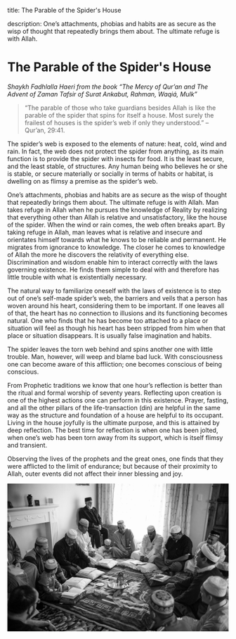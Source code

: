 title: The Parable of the Spider's House

description: One’s attachments, phobias and habits are as secure as the wisp of thought that repeatedly brings them about. The ultimate refuge is with Allah.

# The Parable of the Spider's House

_Shaykh Fadhlalla Haeri from the book “The Mercy of Qur’an and The Advent of Zaman Tafsir of Surat Ankabut, Rahman, Waqiá, Mulk”_

> “The parable of those who take guardians besides Allah is like the parable of the spider that spins for itself a house. Most surely the frailest of houses is the spider’s web if only they understood.” – Qur’an, 29:41.

The spider’s web is exposed to the elements of nature: heat, cold, wind and rain. In fact, the web does not protect the spider from anything, as its main function is to provide the spider with insects for food. It is the least secure, and the least stable, of structures. Any human being who believes he or she is stable, or secure materially or socially in terms of habits or habitat, is dwelling on as flimsy a premise as the spider’s web.

One’s attachments, phobias and habits are as secure as the wisp of thought that repeatedly brings them about. The ultimate refuge is with Allah. Man takes refuge in Allah when he pursues the knowledge of Reality by realizing that everything other than Allah is relative and unsatisfactory, like the house of the spider. When the wind or rain comes, the web often breaks apart. By taking refuge in Allah, man leaves what is relative and insecure and orientates himself towards what he knows to be reliable and permanent. He migrates from ignorance to knowledge. The closer he comes to knowledge of Allah the more he discovers the relativity of everything else. Discrimination and wisdom enable him to interact correctly with the laws governing existence. He finds them simple to deal with and therefore has little trouble with what is existentially necessary.

The natural way to familiarize oneself with the laws of existence is to step out of one’s self-made spider’s web, the barriers and veils that a person has woven around his heart, considering them to be important. If one leaves all of that, the heart has no connection to illusions and its functioning becomes natural. One who finds that he has become too attached to a place or situation will feel as though his heart has been stripped from him when that place or situation disappears. It is usually false imagination and habits.

The spider leaves the torn web behind and spins another one with little trouble. Man, however, will weep and blame bad luck. With consciousness one can become aware of this affliction; one becomes conscious of being conscious.

From Prophetic traditions we know that one hour’s reflection is better than the ritual and formal worship of seventy years. Reflecting upon creation is one of the highest actions one can perform in this existence. Prayer, fasting, and all the other pillars of the life-transaction (din) are helpful in the same way as the structure and foundation of a house are helpful to its occupant. Living in the house joyfully is the ultimate purpose, and this is attained by deep reflection. The best time for reflection is when one has been jolted, when one’s web has been torn away from its support, which is itself flimsy and transient.

Observing the lives of the prophets and the great ones, one finds that they were afflicted to the limit of endurance; but because of their proximity to Allah, outer events did not affect their inner blessing and joy.

![Webs of light](./img/webs.jpg)

